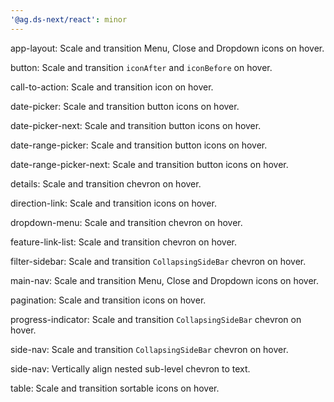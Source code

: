 ```yaml
---
'@ag.ds-next/react': minor
---
```


app-layout: Scale and transition Menu, Close and Dropdown icons on hover.

button: Scale and transition `iconAfter` and `iconBefore` on hover.

call-to-action: Scale and transition icon on hover.

date-picker: Scale and transition button icons on hover.

date-picker-next: Scale and transition button icons on hover.

date-range-picker: Scale and transition button icons on hover.

date-range-picker-next: Scale and transition button icons on hover.

details: Scale and transition chevron on hover.

direction-link: Scale and transition icons on hover.

dropdown-menu: Scale and transition chevron on hover.

feature-link-list: Scale and transition chevron on hover.

filter-sidebar: Scale and transition `CollapsingSideBar` chevron on hover.

main-nav: Scale and transition Menu, Close and Dropdown icons on hover.

pagination: Scale and transition icons on hover.

progress-indicator: Scale and transition `CollapsingSideBar` chevron on hover.

side-nav: Scale and transition `CollapsingSideBar` chevron on hover.

side-nav: Vertically align nested sub-level chevron to text.

table: Scale and transition sortable icons on hover.
